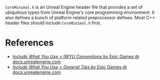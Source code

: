 `CoreMinimal.h` is an Unreal Engine header file that provides a set of ubiquitous types from Unreal Engine's core programming environment.
It also defines a bunch of platform related preprocessor defines.
Most C++ header files should include `CoreMinimal.h` first.



# References
- [_Include What You Use_ > _IWYU Conventions_ by Epic Games @ docs.unrealengine.com](https://docs.unrealengine.com/5.2/en-US/include-what-you-use-iwyu-for-unreal-engine-programming/#iwyuconventions)
- [_Include What You Use_ > _General Tips_ by Epic Games @ docs.unrealengine.com](https://docs.unrealengine.com/5.2/en-US/include-what-you-use-iwyu-for-unreal-engine-programming/#generaltips)
